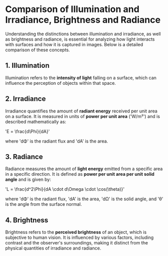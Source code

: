 # Comparison of Illumination and Irradiance, Brightness and Radiance

Understanding the distinctions between illumination and irradiance, as well as brightness and radiance, is essential for analyzing how light interacts with surfaces and how it is captured in images. Below is a detailed comparison of these concepts.

## 1. Illumination

Illumination refers to the **intensity of light** falling on a surface, which can influence the perception of objects within that space.

## 2. Irradiance

Irradiance quantifies the amount of **radiant energy** received per unit area on a surface. It is measured in units of **power per unit area** ('W/m²') and is described mathematically as:

'E = \frac{d\Phi}{dA}'

where 'dΦ' is the radiant flux and 'dA' is the area.

## 3. Radiance

Radiance measures the amount of **light energy** emitted from a specific area in a specific direction. It is defined as **power per unit area per unit solid angle** and is given by:

'L = \frac{d^2\Phi}{dA \cdot d\Omega \cdot \cos(\theta)}'

where 'dΦ' is the radiant flux, 'dA' is the area, 'dΩ' is the solid angle, and 'θ' is the angle from the surface normal.

## 4. Brightness

Brightness refers to the **perceived brightness** of an object, which is subjective to human vision. It is influenced by various factors, including contrast and the observer's surroundings, making it distinct from the physical quantities of irradiance and radiance.
